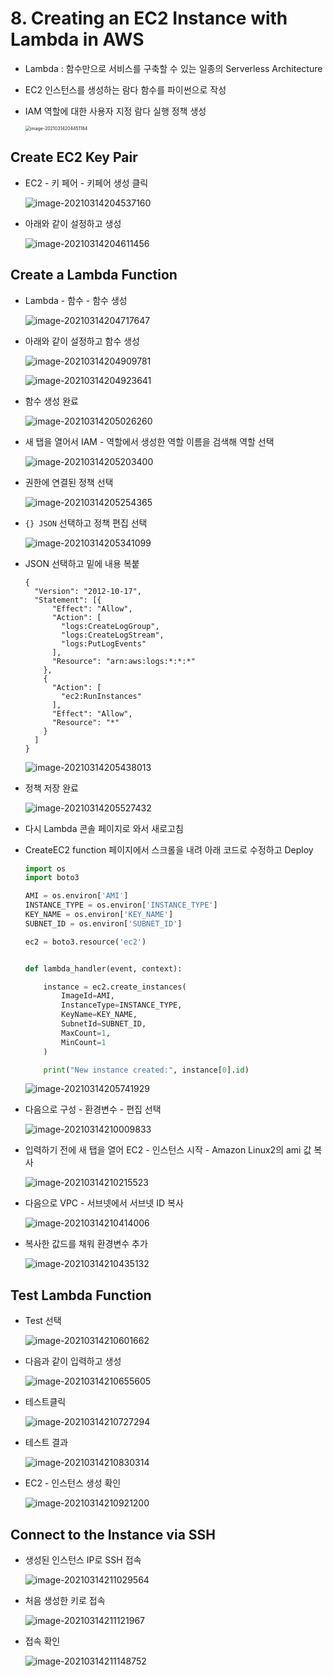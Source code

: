 # 8. Creating an EC2 Instance with Lambda in AWS

- Lambda : 함수만으로 서비스를 구축할 수 있는 일종의 Serverless Architecture

- EC2 인스턴스를 생성하는 람다 함수를 파이썬으로 작성

- IAM 역할에 대한 사용자 지정 람다 실행 정책 생성 

  <img src="images/image-20210314204451184.png" alt="image-20210314204451184" style="zoom:50%;" />



## Create EC2 Key Pair

- EC2 - 키 페어 - 키페어 생성 클릭

  ![image-20210314204537160](images/image-20210314204537160.png)

- 아래와 같이 설정하고 생성

  ![image-20210314204611456](images/image-20210314204611456.png)



## Create a Lambda Function

- Lambda - 함수 - 함수 생성

  ![image-20210314204717647](images/image-20210314204717647.png)

- 아래와 같이 설정하고 함수 생성

  ![image-20210314204909781](images/image-20210314204909781.png)

  ![image-20210314204923641](images/image-20210314204923641.png)

- 함수 생성 완료

  ![image-20210314205026260](images/image-20210314205026260.png)

- 새 탭을 열어서 IAM - 역할에서 생성한 역할 이름을 검색해 역할 선택

  ![image-20210314205203400](images/image-20210314205203400.png)

- 권한에 연결된 정책 선택

  ![image-20210314205254365](images/image-20210314205254365.png)

- `{} JSON` 선택하고 정책 편집 선택

  ![image-20210314205341099](images/image-20210314205341099.png)

- JSON 선택하고 밑에 내용 복붙

  ```
  {
    "Version": "2012-10-17",
    "Statement": [{
        "Effect": "Allow",
        "Action": [
          "logs:CreateLogGroup",
          "logs:CreateLogStream",
          "logs:PutLogEvents"
        ],
        "Resource": "arn:aws:logs:*:*:*"
      },
      {
        "Action": [
          "ec2:RunInstances"
        ],
        "Effect": "Allow",
        "Resource": "*"
      }
    ]
  }
  ```

  ![image-20210314205438013](images/image-20210314205438013.png)

- 정책 저장 완료

  ![image-20210314205527432](images/image-20210314205527432.png)

- 다시 Lambda 콘솔 페이지로 와서 새로고침

- CreateEC2 function 페이지에서 스크롤을 내려 아래 코드로 수정하고 Deploy

  ```python
  import os
  import boto3
  
  AMI = os.environ['AMI']
  INSTANCE_TYPE = os.environ['INSTANCE_TYPE']
  KEY_NAME = os.environ['KEY_NAME']
  SUBNET_ID = os.environ['SUBNET_ID']
  
  ec2 = boto3.resource('ec2')
  
  
  def lambda_handler(event, context):
  
      instance = ec2.create_instances(
          ImageId=AMI,
          InstanceType=INSTANCE_TYPE,
          KeyName=KEY_NAME,
          SubnetId=SUBNET_ID,
          MaxCount=1,
          MinCount=1
      )
  
      print("New instance created:", instance[0].id)
  ```

  ![image-20210314205741929](images/image-20210314205741929.png)

- 다음으로 구성 - 환경변수 - 편집 선택

  ![image-20210314210009833](images/image-20210314210009833.png)

- 입력하기 전에 새 탭을 열어 EC2 - 인스턴스 시작 - Amazon Linux2의 ami 값 복사

  ![image-20210314210215523](images/image-20210314210215523.png)

- 다음으로 VPC - 서브넷에서 서브넷 ID 복사

  ![image-20210314210414006](images/image-20210314210414006.png)

- 복사한 값드를 채워 환경변수 추가

  ![image-20210314210435132](images/image-20210314210435132.png)



## Test Lambda Function

- Test 선택

  ![image-20210314210601662](images/image-20210314210601662.png)

- 다음과 같이 입력하고 생성 

  ![image-20210314210655605](images/image-20210314210655605.png)

- 테스트클릭

  ![image-20210314210727294](images/image-20210314210727294.png)

- 테스트 결과

  ![image-20210314210830314](images/image-20210314210830314.png)

- EC2 - 인스턴스 생성 확인

  ![image-20210314210921200](images/image-20210314210921200.png)



## Connect to the Instance via SSH 

- 생성된 인스턴스 IP로 SSH 접속

  ![image-20210314211029564](images/image-20210314211029564.png)

- 처음 생성한 키로 접속

  ![image-20210314211121967](images/image-20210314211121967.png)

- 접속 확인

  ![image-20210314211148752](images/image-20210314211148752.png)


